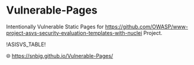 # Vulnerable-Pages
Intentionally Vulnerable Static Pages for https://github.com/OWASP/www-project-asvs-security-evaluation-templates-with-nuclei Project.

!ASISVS_TABLE!

🌐 https://snbig.github.io/Vulnerable-Pages/


